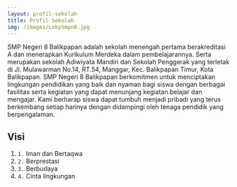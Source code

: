 ```yaml
---
layout: profil-sekolah
title: Profil Sekolah
img: /images/LobySmpn8.jpg
---
```


SMP Negeri 8 Balikpapan adalah sekolah menengah pertama berakreditasi A dan
menerapkan Kurikulum Merdeka dalam pembelajarannya. Serta merupakan sekolah
Adiwiyata Mandiri dan Sekolah Penggerak yang terletak di Jl. Mulawarman No.14, RT.54,
Manggar, Kec. Balikpapan Timur, Kota Balikpapan. SMP Negeri 8 Balikpapan berkomitmen
untuk menciptakan lingkungan pendidikan yang baik dan nyaman bagi siswa dengan
berbagai fasilitas serta kegiatan yang dapat menunjang kegiatan belajar dan mengajar. Kami
berharap siswa dapat tumbuh menjadi pribadi yang terus berkembang setiap harinya dengan
didampingi oleh tenaga pendidik yang berpengalaman. 



## Visi

1. `1.` Iman dan Bertaqwa
2. `2.` Berprestasi
3. `3.` Berbudaya
4. `4.` Cinta lingkungan

